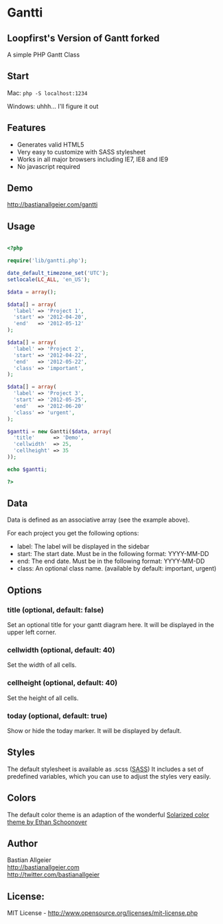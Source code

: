 # Gantti 
## Loopfirst's Version of Gantt forked
  
A simple PHP Gantt Class
  
## Start

Mac: `php -S localhost:1234`

Windows: uhhh... I'll figure it out


## Features

- Generates valid HTML5
- Very easy to customize with SASS stylesheet
- Works in all major browsers including IE7, IE8 and IE9
- No javascript required

## Demo

<http://bastianallgeier.com/gantti>

## Usage

```php

<?php

require('lib/gantti.php'); 

date_default_timezone_set('UTC');
setlocale(LC_ALL, 'en_US');

$data = array();

$data[] = array(
  'label' => 'Project 1',
  'start' => '2012-04-20', 
  'end'   => '2012-05-12'
);

$data[] = array(
  'label' => 'Project 2',
  'start' => '2012-04-22', 
  'end'   => '2012-05-22', 
  'class' => 'important',
);

$data[] = array(
  'label' => 'Project 3',
  'start' => '2012-05-25', 
  'end'   => '2012-06-20'
  'class' => 'urgent',
);

$gantti = new Gantti($data, array(
  'title'      => 'Demo',
  'cellwidth'  => 25,
  'cellheight' => 35
));

echo $gantti;

?>

```

## Data

Data is defined as an associative array (see the example above).

For each project you get the following options:

- label: The label will be displayed in the sidebar
- start: The start date. Must be in the following format: YYYY-MM-DD
- end: The end date. Must be in the following format: YYYY-MM-DD
- class: An optional class name. (available by default: important, urgent)


## Options

### title (optional, default: false)

Set an optional title for your gantt diagram here. 
It will be displayed in the upper left corner.

### cellwidth (optional, default: 40)

Set the width of all cells.

### cellheight (optional, default: 40)

Set the height of all cells.

### today (optional, default: true)

Show or hide the today marker. It will be displayed by default.

## Styles

The default stylesheet is available as .scss ([SASS](http://sass-lang.com/)) It includes a set of predefined variables, which you can use to adjust the styles very easily.

## Colors
The default color theme is an adaption of the wonderful 
[Solarized color theme by Ethan Schoonover](http://ethanschoonover.com/solarized)

## Author

Bastian Allgeier   
<http://bastianallgeier.com>   
<http://twitter.com/bastianallgeier>

## License: 

MIT License - <http://www.opensource.org/licenses/mit-license.php>
